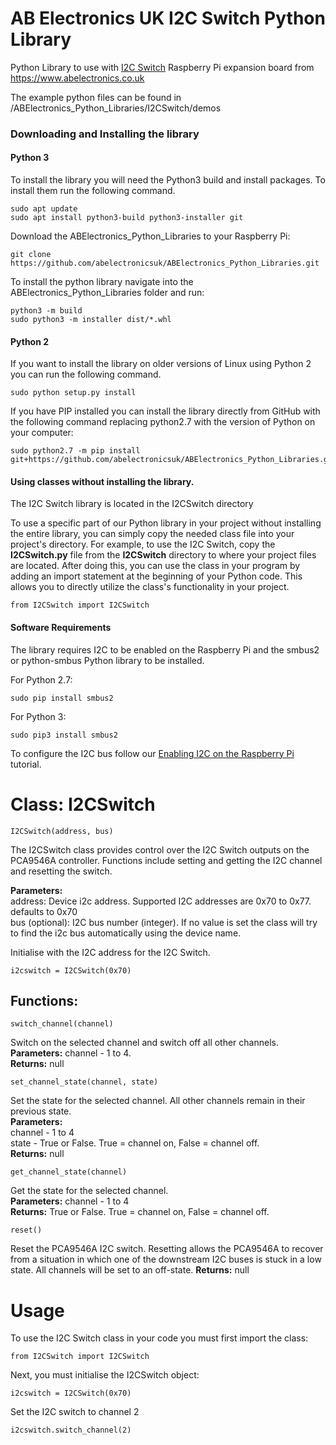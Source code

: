 AB Electronics UK I2C Switch Python Library
=====

Python Library to use with [I2C Switch](https://www.abelectronics.co.uk/p/84/i2c-switch "I2C Switch") Raspberry Pi expansion board from https://www.abelectronics.co.uk

The example python files can be found in /ABElectronics_Python_Libraries/I2CSwitch/demos  

### Downloading and Installing the library


#### Python 3

To install the library you will need the Python3 build and install packages. To install them run the following command.

```
sudo apt update
sudo apt install python3-build python3-installer git
```

Download the ABElectronics_Python_Libraries to your Raspberry Pi: 

```
git clone https://github.com/abelectronicsuk/ABElectronics_Python_Libraries.git
```

To install the python library navigate into the ABElectronics_Python_Libraries folder and run:  

```
python3 -m build
sudo python3 -m installer dist/*.whl
```


#### Python 2

If you want to install the library on older versions of Linux using Python 2 you can run the following command.

```
sudo python setup.py install
```

If you have PIP installed you can install the library directly from GitHub with the following command replacing python2.7 with the version of Python on your computer:

```
sudo python2.7 -m pip install git+https://github.com/abelectronicsuk/ABElectronics_Python_Libraries.git
```


#### Using classes without installing the library.

The I2C Switch library is located in the I2CSwitch directory  

To use a specific part of our Python library in your project without installing the entire library, you can simply copy the needed class file into your project's directory. For example, to use the I2C Switch, copy the **I2CSwitch.py** file from the **I2CSwitch** directory to where your project files are located. After doing this, you can use the class in your program by adding an import statement at the beginning of your Python code. This allows you to directly utilize the class's functionality in your project.

```
from I2CSwitch import I2CSwitch
```

#### Software Requirements

The library requires I2C to be enabled on the Raspberry Pi and the smbus2 or python-smbus Python library to be installed.  

For Python 2.7:
```
sudo pip install smbus2
```
For Python 3:
```
sudo pip3 install smbus2
```

To configure the I2C bus follow our [Enabling I2C on the Raspberry Pi](https://www.abelectronics.co.uk/kb/article/1/i2c-part-2-enabling-i2c-on-the-raspberry-pi) tutorial.


# Class: I2CSwitch #

```
I2CSwitch(address, bus)
```
The I2CSwitch class provides control over the I2C Switch outputs on the PCA9546A controller.  Functions include setting and getting the I2C channel and resetting the switch.  

**Parameters:**  
address: Device i2c address. Supported I2C addresses are 0x70 to 0x77. defaults to 0x70  
bus (optional): I2C bus number (integer).  If no value is set the class will try to find the i2c bus automatically using the device name.  

Initialise with the I2C address for the I2C Switch. 

```
i2cswitch = I2CSwitch(0x70)
```

Functions:
----------

```
switch_channel(channel) 
```
Switch on the selected channel and switch off all other channels.  
**Parameters:** channel - 1 to 4.  
**Returns:** null  

```
set_channel_state(channel, state) 
```
Set the state for the selected channel.  All other channels remain in their previous state.  
**Parameters:**  
channel - 1 to 4  
state - True or False. True = channel on, False = channel off.  
**Returns:** null  

```
get_channel_state(channel) 
```
Get the state for the selected channel.  
**Parameters:** channel - 1 to 4  
**Returns:** True or False. True = channel on, False = channel off.  

```
reset() 
```
Reset the PCA9546A I2C switch.  Resetting allows the PCA9546A to recover from a situation in which one of the downstream I2C buses is stuck in a low state.  All channels will be set to an off-state.
**Returns:** null  


Usage
====

To use the I2C Switch class in your code you must first import the class:
```
from I2CSwitch import I2CSwitch
```
Next, you must initialise the I2CSwitch object:
```
i2cswitch = I2CSwitch(0x70)
```
Set the I2C switch to channel 2
```
i2cswitch.switch_channel(2)  
```
